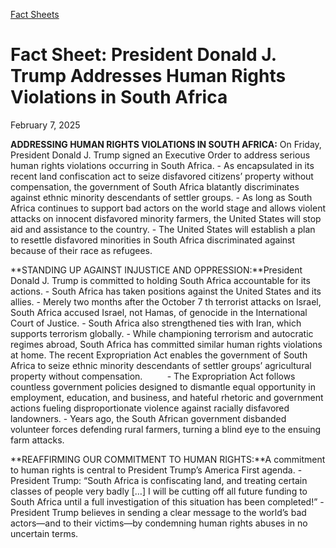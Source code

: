 [Fact Sheets](https://www.whitehouse.gov/fact-sheets/)

# 					Fact Sheet: President Donald J. Trump Addresses Human Rights Violations in South Africa				

February 7, 2025

**ADDRESSING HUMAN RIGHTS VIOLATIONS IN SOUTH AFRICA:** On Friday, President Donald J. Trump signed an Executive Order to address serious human rights violations occurring in South Africa.
    - As encapsulated in its recent land confiscation act to seize disfavored citizens’ property without compensation, the government of South Africa blatantly discriminates against ethnic minority descendants of settler groups.
    - As long as South Africa continues to support bad actors on the world stage and allows violent attacks on innocent disfavored minority farmers, the United States will stop aid and assistance to the country.
    - The United States will establish a plan to resettle disfavored minorities in South Africa discriminated against because of their race as refugees.

**STANDING UP AGAINST INJUSTICE AND OPPRESSION:**President Donald J. Trump is committed to holding South Africa accountable for its actions.
    - South Africa has taken positions against the United States and its allies.       - Merely two months after the October 7 th  terrorist attacks on Israel, South Africa accused Israel, not Hamas, of genocide in the International Court of Justice.        - South Africa also strengthened ties with Iran, which supports terrorism globally. 
    - While championing terrorism and autocratic regimes abroad, South Africa has committed similar human rights violations at home. The recent Expropriation Act enables the government of South Africa to seize ethnic minority descendants of settler groups’ agricultural property without compensation.                - The Expropriation Act follows countless government policies designed to dismantle equal opportunity in employment, education, and business, and hateful rhetoric and government actions fueling disproportionate violence against racially disfavored landowners.        - Years ago, the South African government disbanded volunteer forces defending rural farmers, turning a blind eye to the ensuing farm attacks. 

**REAFFIRMING OUR COMMITMENT TO HUMAN RIGHTS:**A commitment to human rights is central to President Trump’s America First agenda.
    - President Trump: “South Africa is confiscating land, and treating certain classes of people very badly […] I will be cutting off all future funding to South Africa until a full investigation of this situation has been completed!”
    - President Trump believes in sending a clear message to the world’s bad actors—and to their victims—by condemning human rights abuses in no uncertain terms.
